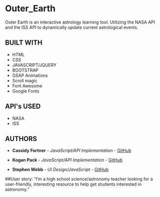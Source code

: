 # Outer_Earth

Outer Earth is an interactive astrology learning tool. Utilizing the NASA API and the ISS API to dynamically update current astrological events.



## BUILT WITH 
* HTML
* CSS 
* JAVASCRIPT/JQUERY
* BOOTSTRAP 
* GSAP Animations
* Scroll magic
* Font Awesome
* Google Fonts

## API's USED
* NASA 
* ISS

## AUTHORS
* **Cassidy Fortner** - *JavaScript/API Implementation* - [GitHub](https://github.com/Cassquatch)

* **Kogan Pack** - *JavaScript/API Implementation* - [GitHub](https://github.com/koganp42)

* **Stephen Webb** - *UI Design/JavaScript* - [GitHub](https://github.com/stevie2codes)


##User story: “I’m a high school science/astronomy teacher looking for a user-friendly, interesting resource to help get students interested in astronomy.”

